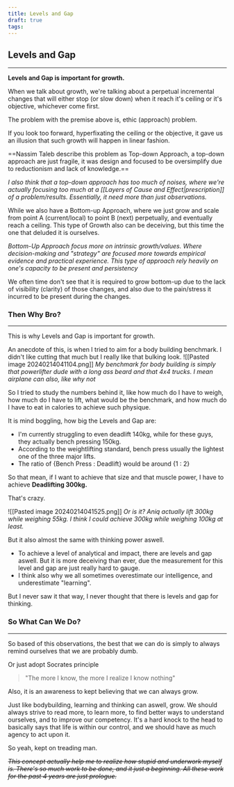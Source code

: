 ```yaml
---
title: Levels and Gap
draft: true
tags:
---
```

## Levels and Gap
-------
**Levels and Gap is important for growth.**

When we talk about growth, we're talking about a perpetual incremental changes that will either stop (or slow down) when it reach it's ceiling or it's objective, whichever come first.

The problem with the premise above is, ethic (approach) problem.

If you look too forward, hyperfixating the ceiling or the objective, it gave us an illusion that such growth will happen in linear fashion. 

==Nassim Taleb describe this problem as Top-down Approach, a top-down approach are just fragile, it was design and focused to be oversimplify due to reductionism and lack of knowledge.==

*I also think that a top-down approach has too much of noises, where we're actually focusing too much at a [[Layers of Cause and Effect|prescription]] of a problem/results. Essentially, it need more than just observations.*

While we also have a Bottom-up Approach, where we just grow and scale from point A (current/local) to point B (next) perpetually, and eventually reach a ceiling. This type of Growth also can be deceiving, but this time the one that deluded it is ourselves. 

*Bottom-Up Approach focus more on intrinsic growth/values. Where decision-making and "strategy" are focused more towards empirical evidence and practical experience. This type of approach rely heavily on one's capacity to be present and persistency*

We often time don't see that it is required to grow bottom-up due to the lack of visibility (clarity) of those changes, and also due to the pain/stress it incurred to be present during the changes.

### Then Why Bro?
------
This is why Levels and Gap is important for growth.

An anecdote of this, is when I tried to aim for a body building benchmark. I didn't like cutting that much but I really like that bulking look. 
![[Pasted image 20240214041104.png]]
*My benchmark for body building is simply that powerlifter dude with a long ass beard and that 4x4 trucks. I mean airplane can also, like why not*

So I tried to study the numbers behind it, like how much do I have to weigh, how much do I have to lift, what would be the benchmark, and how much do I have to eat in calories to achieve such physique.

It is mind boggling, how big the Levels and Gap are:
- I'm currently struggling to even deadlift 140kg, while for these guys, they actually bench pressing 150kg. 
- According to the weightlifting standard, bench press usually the lightest one of the three major lifts. 
- The ratio of {Bench Press : Deadlift} would be around {1 : 2}

 So that mean, if I want to achieve that size and that muscle power, I have to achieve **Deadlifting 300kg.**

That's crazy.

![[Pasted image 20240214041525.png]]
*Or is it? Aniq actually lift 300kg while weighing 55kg. I think I could achieve 300kg while weighing 100kg at least.*

But it also almost the same with thinking power aswell. 
- To achieve a level of analytical and impact, there are levels and gap aswell. But it is more deceiving than ever, due the measurement for this level and gap are just really hard to gauge. 
- I think also why we all sometimes overestimate our intelligence, and underestimate "learning".

But I never saw it that way, I never thought that there is levels and gap for thinking.

### So What Can We Do?
-----
So based of this observations, the best that we can do is simply to always remind ourselves that we are probably dumb. 

Or just adopt Socrates principle
> "The more I know, the more I realize I know nothing"

Also, it is an awareness to kept believing that we can always grow.

Just like bodybuilding, learning and thinking can aswell, grow. We should always strive to read more, to learn more, to find better ways to understand ourselves, and to improve our competency. It's a hard knock to the head to basically says that life is within our control, and we should have as much agency to act upon it.

So yeah, kept on treading man.

~~*This concept actually help me to realize how stupid and underwork myself is. There's so much work to be done, and it just a beginning. All these work for the past 4 years are just prologue.*~~ 